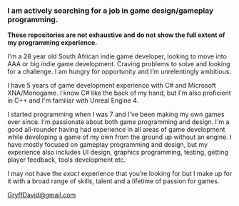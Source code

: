 ### I am actively searching for a job in game design/gameplay programming.
**These repositories are not exhaustive and do not show the full extent of my programming experience.**

I'm a 28 year old South African indie game developer, looking to move into AAA or big indie game development. Craving problems to solve and looking for a challenge. I am hungry for opportunity and I’m unrelentingly ambitious. 

I have 5 years of game development experience with C# and Microsoft XNA/Monogame. I know C# like the back of my hand, but I'm also proficient in C++ and I'm familiar with Unreal Engine 4. 

I started programming when I was 7 and I've been making my own games ever since. I'm passionate about both game programming and design. I'm a good all-rounder having had experience in all areas of game development while developing a game of my own from the ground up without an engine. I have mostly focused on gameplay programming and design, but my experience also includes UI design, graphics programming, testing, getting player feedback, tools development etc. 

I may not have the *exact* experience that you’re looking for but I make up for it with a broad range of skills, talent and a lifetime of passion for games.

GryffDavid@gmail.com

<!--
**GryffDavid/gryffdavid** is a ✨ _special_ ✨ repository because its `README.md` (this file) appears on your GitHub profile.

Here are some ideas to get you started:

- 🔭 I’m currently working on ...
- 🌱 I’m currently learning ...
- 👯 I’m looking to collaborate on ...
- 🤔 I’m looking for help with ...
- 💬 Ask me about ...
- 📫 How to reach me: ...
- 😄 Pronouns: ...
- ⚡ Fun fact: ...
-->

